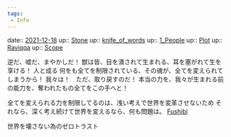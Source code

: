 ```yaml
---
tags:
 - Info
---
```


date:: [2021-12-18](/Daily_Note/2021-12-18.md)
up:: [Stone](Bar/Novel/Nacaria/Stone.md)
up:: [knife_of_words](Bar/Novel/Nacaria/KOW.md)
up:: [1_People](Bar/Novel/Nacaria/1_People.md)
up:: [Plot](Bar/Novel/Chaos/Plot.md)
up:: [Raviqqa](../Bar/Novel/Nacaria/Raviqqa.md)
up:: [Scope](../Bar/Novel/Topics/Scope.md)

逆だ、嘘だ、まやかしだ！
獣は皆、目を潰されて生まれる、耳を塞がれて生を享ける！
人と成る
何をも全てを制限されている、その魂が、全てを変えられてしまうから！
我々は！　ただ、取り戻すのだ！
本当の力を、我々が生まれる前の能力を、奪われたもの全てをこの手へと！

全てを変えられる力を制限してるのは、浅い考えで世界を変革させないため
それなら、深く考え続けて世界を変えるなら、何も問題は。
[Fushibi](Bar/Novel/Nacaria/Fushibi.md)

世界を壊さない為のゼロトラスト